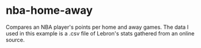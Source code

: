 # nba-home-away
Compares an NBA player's points per home and away games.
The data I used in this example is a .csv file of Lebron's stats gathered from an online source.
